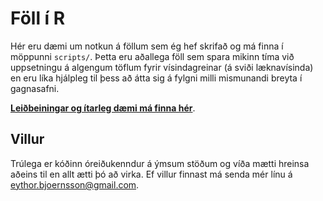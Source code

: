 # Föll í R

Hér eru dæmi um notkun á föllum sem ég hef skrifað og má finna í möppunni `scripts/`. Þetta eru aðallega föll sem spara mikinn tíma við uppsetningu á algengum töflum fyrir vísindagreinar (á sviði læknavísinda) en eru líka hjálpleg til þess að átta sig á fylgni milli mismunandi breyta í gagnasafni.

[**Leiðbeiningar og ítarleg dæmi má finna hér**](https://bookdown.org/eythorbj/Rfunctions/).

## Villur
Trúlega er kóðinn óreiðukenndur á ýmsum stöðum og víða mætti hreinsa aðeins til en allt ætti þó að virka. Ef villur finnast má senda mér línu á eythor.bjoernsson@gmail.com.